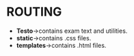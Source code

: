 # ROUTING

* **Testo**$\rightarrow$contains exam text and utilities.
* **static**$\rightarrow$contains .css files.
* **templates**$\rightarrow$contains .html files.